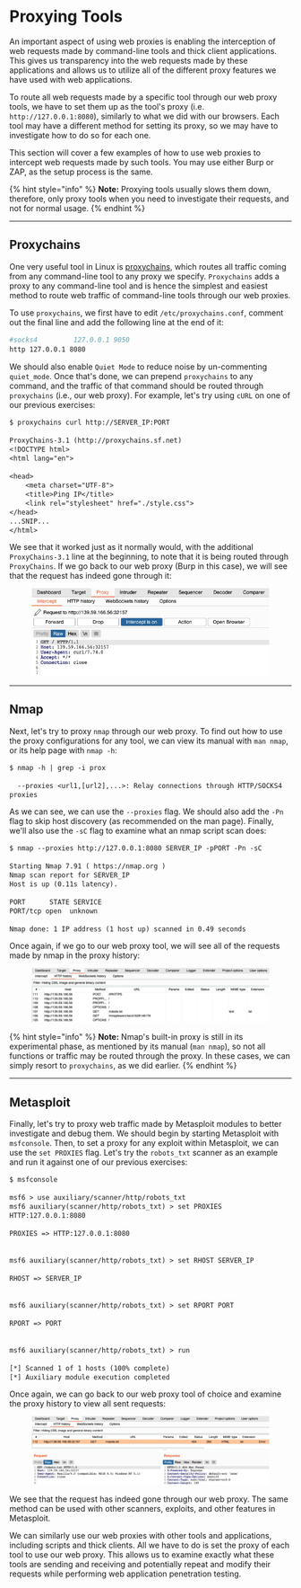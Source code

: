 # Proxying Tools

An important aspect of using web proxies is enabling the interception of web requests made by command-line tools and thick client applications. This gives us transparency into the web requests made by these applications and allows us to utilize all of the different proxy features we have used with web applications.

To route all web requests made by a specific tool through our web proxy tools, we have to set them up as the tool's proxy (i.e. `http://127.0.0.1:8080`), similarly to what we did with our browsers. Each tool may have a different method for setting its proxy, so we may have to investigate how to do so for each one.

This section will cover a few examples of how to use web proxies to intercept web requests made by such tools. You may use either Burp or ZAP, as the setup process is the same.

{% hint style="info" %}
**Note:** Proxying tools usually slows them down, therefore, only proxy tools when you need to investigate their requests, and not for normal usage.
{% endhint %}

***

## Proxychains

One very useful tool in Linux is [proxychains](https://github.com/haad/proxychains), which routes all traffic coming from any command-line tool to any proxy we specify. `Proxychains` adds a proxy to any command-line tool and is hence the simplest and easiest method to route web traffic of command-line tools through our web proxies.

To use `proxychains`, we first have to edit `/etc/proxychains.conf`, comment out the final line and add the following line at the end of it:

```bash
#socks4         127.0.0.1 9050
http 127.0.0.1 8080
```

We should also enable `Quiet Mode` to reduce noise by un-commenting `quiet_mode`. Once that's done, we can prepend `proxychains` to any command, and the traffic of that command should be routed through `proxychains` (i.e., our web proxy). For example, let's try using `cURL` on one of our previous exercises:

```shell-session
$ proxychains curl http://SERVER_IP:PORT

ProxyChains-3.1 (http://proxychains.sf.net)
<!DOCTYPE html>
<html lang="en">

<head>
    <meta charset="UTF-8">
    <title>Ping IP</title>
    <link rel="stylesheet" href="./style.css">
</head>
...SNIP...
</html>    
```

We see that it worked just as it normally would, with the additional `ProxyChains-3.1` line at the beginning, to note that it is being routed through `ProxyChains`. If we go back to our web proxy (Burp in this case), we will see that the request has indeed gone through it:

<figure><img src="../../../../.gitbook/assets/image (10) (1) (1) (1) (1) (1).png" alt=""><figcaption></figcaption></figure>

***

## Nmap

Next, let's try to proxy `nmap` through our web proxy. To find out how to use the proxy configurations for any tool, we can view its manual with `man nmap`, or its help page with `nmap -h`:

```shell-session
$ nmap -h | grep -i prox

  --proxies <url1,[url2],...>: Relay connections through HTTP/SOCKS4 proxies
```

As we can see, we can use the `--proxies` flag. We should also add the `-Pn` flag to skip host discovery (as recommended on the man page). Finally, we'll also use the `-sC` flag to examine what an nmap script scan does:

```shell-session
$ nmap --proxies http://127.0.0.1:8080 SERVER_IP -pPORT -Pn -sC

Starting Nmap 7.91 ( https://nmap.org )
Nmap scan report for SERVER_IP
Host is up (0.11s latency).

PORT      STATE SERVICE
PORT/tcp open  unknown

Nmap done: 1 IP address (1 host up) scanned in 0.49 seconds
```

Once again, if we go to our web proxy tool, we will see all of the requests made by nmap in the proxy history:

<figure><img src="../../../../.gitbook/assets/image (1) (1) (1) (1) (1) (1) (1) (1) (1) (1) (1) (1) (1) (1) (1) (1) (1) (1) (1) (1) (1) (1) (1) (1) (1) (1) (1) (1) (1) (1) (1) (1) (1) (1) (1) (1) (1) (1) (1) (1) (1) (1) (1) (1) (1) (1) (1) (1) (1) (1) (1) (1) (1) (1) (1) (1) (1) (1) (1) (1)   (6).png" alt=""><figcaption></figcaption></figure>

{% hint style="info" %}
**Note:** Nmap's built-in proxy is still in its experimental phase, as mentioned by its manual (`man nmap`), so not all functions or traffic may be routed through the proxy. In these cases, we can simply resort to `proxychains`, as we did earlier.
{% endhint %}

***

## Metasploit

Finally, let's try to proxy web traffic made by Metasploit modules to better investigate and debug them. We should begin by starting Metasploit with `msfconsole`. Then, to set a proxy for any exploit within Metasploit, we can use the `set PROXIES` flag. Let's try the `robots_txt` scanner as an example and run it against one of our previous exercises:

```shell-session
$ msfconsole

msf6 > use auxiliary/scanner/http/robots_txt
msf6 auxiliary(scanner/http/robots_txt) > set PROXIES HTTP:127.0.0.1:8080

PROXIES => HTTP:127.0.0.1:8080


msf6 auxiliary(scanner/http/robots_txt) > set RHOST SERVER_IP

RHOST => SERVER_IP


msf6 auxiliary(scanner/http/robots_txt) > set RPORT PORT

RPORT => PORT


msf6 auxiliary(scanner/http/robots_txt) > run

[*] Scanned 1 of 1 hosts (100% complete)
[*] Auxiliary module execution completed
```

Once again, we can go back to our web proxy tool of choice and examine the proxy history to view all sent requests:

<figure><img src="../../../../.gitbook/assets/image (2) (1) (1) (1) (1) (1) (1) (1) (1) (1) (1) (1) (1) (1) (1) (1) (1) (1) (1) (1) (1) (1) (1) (1) (1) (1) (1) (1) (1) (1) (1) (1) (1) (1) (1) (1) (1) (1) (1) (1) (1) (1) (1) (1) (1) (1) (1) (1) (1) (1) (1) (1) (1) (1) (1) (1) (1) (1) (1) (1) ( (2).png" alt=""><figcaption></figcaption></figure>

We see that the request has indeed gone through our web proxy. The same method can be used with other scanners, exploits, and other features in Metasploit.

We can similarly use our web proxies with other tools and applications, including scripts and thick clients. All we have to do is set the proxy of each tool to use our web proxy. This allows us to examine exactly what these tools are sending and receiving and potentially repeat and modify their requests while performing web application penetration testing.
